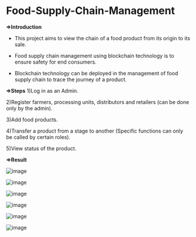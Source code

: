 # Food-Supply-Chain-Management
**=>Introduction**

* This project aims to view the chain of a food product from its origin to its sale.   

* Food supply chain management using blockchain technology is to ensure safety for end consumers.

* Blockchain technology can be deployed in the management of food supply chain to trace the journey of a product.

**=>Steps**
1)Log in as an Admin.

2)Register farmers, processing units, distributors and retailers (can be done only by the admin).

3)Add food products.

4)Transfer a product from a stage to another (Specific functions can only be called by certain roles).

5)View status of the product.

**=>Result**

![image](https://github.com/Satya-bit/Food-Supply-Chain-Management/assets/70309925/64591616-8331-4652-96f6-2ed36f5b35d0)

![image](https://github.com/Satya-bit/Food-Supply-Chain-Management/assets/70309925/d5fa7081-058f-461d-a4ee-790af8b9418e)

![image](https://github.com/Satya-bit/Food-Supply-Chain-Management/assets/70309925/5543dc76-ce0d-4143-95d5-692bc1c2a490)

![image](https://github.com/Satya-bit/Food-Supply-Chain-Management/assets/70309925/ec60d5a4-751c-498d-b9d9-9fd0bcecdaba)

![image](https://github.com/Satya-bit/Food-Supply-Chain-Management/assets/70309925/f4a6162d-e86a-4910-b9b1-b498f3e97f83)

![image](https://github.com/Satya-bit/Food-Supply-Chain-Management/assets/70309925/a43c5122-89ab-4cb9-a078-47d11b5e2461)

